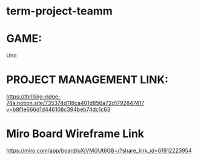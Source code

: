 # term-project-teamm

# GAME:

Uno

# PROJECT MANAGEMENT LINK:

https://thrilling-ridge-74a.notion.site/735374d118ca401d856a72d179284741?v=b8f1e666d1d446108c394beb74dc1c63

# Miro Board Wireframe Link

https://miro.com/app/board/uXjVMGUt6G8=/?share_link_id=61912223954